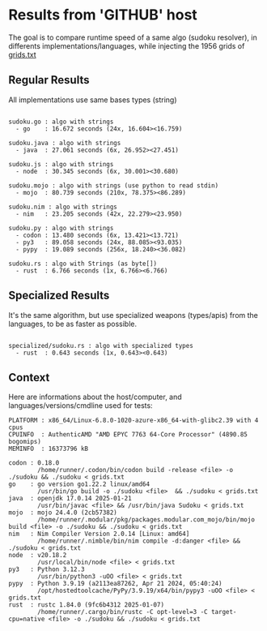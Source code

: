 # Results from 'GITHUB' host

The goal is to compare runtime speed of a same algo (sudoku resolver), in differents implementations/languages, while injecting the 1956 grids of [grids.txt](grids.txt)

## Regular Results

All implementations use same bases types (string)

```

sudoku.go : algo with strings
  - go    : 16.672 seconds (24x, 16.604><16.759)

sudoku.java : algo with strings
  - java  : 27.061 seconds (6x, 26.952><27.451)

sudoku.js : algo with strings
  - node  : 30.345 seconds (6x, 30.001><30.680)

sudoku.mojo : algo with strings (use python to read stdin)
  - mojo  : 80.739 seconds (210x, 78.375><86.289)

sudoku.nim : algo with strings
  - nim   : 23.205 seconds (42x, 22.279><23.950)

sudoku.py : algo with strings
  - codon : 13.480 seconds (6x, 13.421><13.721)
  - py3   : 89.058 seconds (24x, 88.085><93.035)
  - pypy  : 19.089 seconds (256x, 18.240><36.082)

sudoku.rs : algo with Strings (as byte[])
  - rust  : 6.766 seconds (1x, 6.766><6.766)

```

## Specialized Results

It's the same algorithm, but use specialized weapons (types/apis) from the languages, to be as faster as possible.

```

specialized/sudoku.rs : algo with specialized types
  - rust  : 0.643 seconds (1x, 0.643><0.643)

```
## Context

Here are informations about the host/computer, and languages/versions/cmdline used for tests:
```
PLATFORM : x86_64/Linux-6.8.0-1020-azure-x86_64-with-glibc2.39 with 4 cpus
CPUINFO  : AuthenticAMD "AMD EPYC 7763 64-Core Processor" (4890.85 bogomips)
MEMINFO  : 16373796 kB

codon : 0.18.0
        /home/runner/.codon/bin/codon build -release <file> -o ./sudoku && ./sudoku < grids.txt
go    : go version go1.22.2 linux/amd64
        /usr/bin/go build -o ./sudoku <file>  && ./sudoku < grids.txt
java  : openjdk 17.0.14 2025-01-21
        /usr/bin/javac <file> && /usr/bin/java Sudoku < grids.txt
mojo  : mojo 24.4.0 (2cb57382)
        /home/runner/.modular/pkg/packages.modular.com_mojo/bin/mojo build <file> -o ./sudoku && ./sudoku < grids.txt
nim   : Nim Compiler Version 2.0.14 [Linux: amd64]
        /home/runner/.nimble/bin/nim compile -d:danger <file> && ./sudoku < grids.txt
node  : v20.18.2
        /usr/local/bin/node <file> < grids.txt
py3   : Python 3.12.3
        /usr/bin/python3 -uOO <file> < grids.txt
pypy  : Python 3.9.19 (a2113ea87262, Apr 21 2024, 05:40:24)
        /opt/hostedtoolcache/PyPy/3.9.19/x64/bin/pypy3 -uOO <file> < grids.txt
rust  : rustc 1.84.0 (9fc6b4312 2025-01-07)
        /home/runner/.cargo/bin/rustc -C opt-level=3 -C target-cpu=native <file> -o ./sudoku && ./sudoku < grids.txt

```


